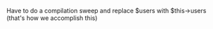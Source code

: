 
Have to do a compilation sweep and replace $users with $this->users (that's how we accomplish this)